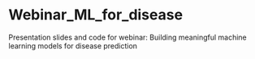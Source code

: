 # Webinar_ML_for_disease
Presentation slides and code for webinar: Building meaningful machine learning models for disease prediction
